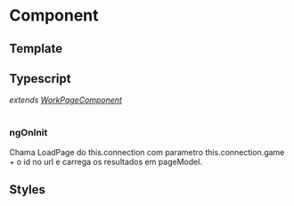 # Component

## Template

## Typescript
*extends [WorkPageComponent](/Docs/src/app/components/pages/artifacts/WorkPageComponent.md)*<br><br>
### ngOnInit
Chama LoadPage do this.connection com parametro this.connection.game + o id no url e carrega os resultados em pageModel.
## Styles